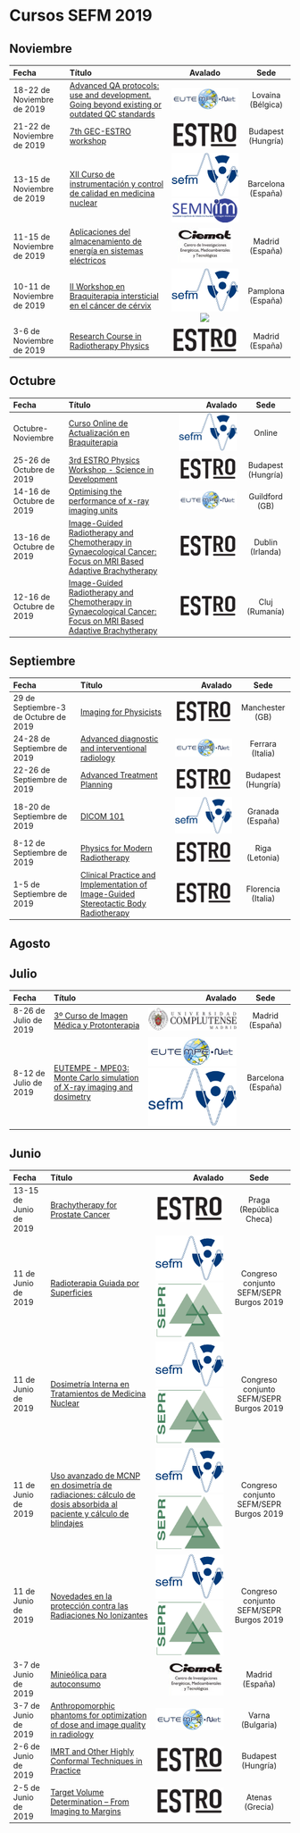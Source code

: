# Cursos SEFM 2019

## Noviembre

| Fecha                      | Título                                                                                                                                                                              |                                                                                Avalado                                                                               |        Sede        |
| :------------------------- | :---------------------------------------------------------------------------------------------------------------------------------------------------------------------------------- | :------------------------------------------------------------------------------------------------------------------------------------------------------------------: | :----------------: |
| 18-22 de Noviembre de 2019 | [Advanced QA protocols: use and development. Going beyond existing or outdated QC standards](http://eutempe-net.eu/mpe06/)                                                          |                                                         [![](Icons/LogoEUTEMPE.png)](http://eutempe-net.eu/)                                                         |  Lovaina (Bélgica) |
| 21-22 de Noviembre de 2019 | [7th GEC-ESTRO workshop](https://www.estro.org/Workshops/2019/GEC-ESTRO/7TH-GEC-ESTRO-WORKSHOP)                                                                                     |                                                            [![](Icons/LogoESTRO.png)](https://estro.org/)                                                            | Budapest (Hungría) |
| 13-15 de Noviembre de 2019 | [XII Curso de instrumentación y control de calidad en medicina nuclear](http://www.aulaclinic.com/cursos/561/xii-curso-de-instrumentacion-y-control-de-calidad-en-medicina-nuclear) |                                    [![](Icons/LogoSEFM.png)](https://sefm.es/) [![](Icons/LogoSemnim.png)](https://www.semnim.es/)                                   | Barcelona (España) |
| 11-15 de Noviembre de 2019 | [Aplicaciones del almacenamiento de energía en sistemas eléctricos](http://www.ciemat.es/cargarFichaCursoWeb.do?texto=&identificador=427&idCategoria=0&fechaDesde=&fechaHasta=)     |                                                          [![](Icons/LogoCIEMAT.png)](http://www.ciemat.es/)                                                          |   Madrid (España)  |
| 10-11 de Noviembre de 2019 | [II Workshop en Braquiterapia intersticial en el cáncer de cérvix](https://www.brachyacademy.com/es/events/interstitial-brachytherapy-of-cervical-cancer/)                          | [![](Icons/LogoSEFM.png)](https://sefm.es/) [![](https://www.brachyacademy.com/wp-content/themes/nucletron-genesis/images/logo.jpg)](https://www.brachyacademy.com/) |  Pamplona (España) |
| 3-6 de Noviembre de 2019   | [Research Course in Radiotherapy Physics](https://www.estro.org/school/list-courses-school-main-pages/2019-courses/2019-madrid-research-course-in-radiotherapy-physics)             |                                                            [![](Icons/LogoESTRO.png)](https://estro.org/)                                                            |   Madrid (España)  |

## Octubre

| Fecha                    | Título                                                                                                                                                                                                                                                                           |                                              Avalado |        Sede        |
| :----------------------- | :------------------------------------------------------------------------------------------------------------------------------------------------------------------------------------------------------------------------------------------------------------------------------- | ---------------------------------------------------: | :----------------: |
| Octubre-Noviembre        | [Curso Online de Actualización en Braquiterapia](https://sefm.es/eventos/2a-edicion-curso-online-de-actualizacion-en-braquiterapia/)                                                                                                                                             |          [![](Icons/LogoSEFM.png)](https://sefm.es/) |       Online       |
| 25-26 de Octubre de 2019 | [3rd ESTRO Physics Workshop - Science in Development](https://www.estro.org/Workshops/2019/Physics/3RD-ESTRO-PHYSICS-WORKSHOP-SCIENCE-IN-DEVELOPMENT)                                                                                                                            |       [![](Icons/LogoESTRO.png)](https://estro.org/) | Budapest (Hungría) |
| 14-16 de Octubre de 2019 | [Optimising the performance of x-ray imaging units](http://eutempe-net.eu/mpe07/)                                                                                                                                                                                                | [![](Icons/LogoEUTEMPE.png)](http://eutempe-net.eu/) |   Guildford (GB)   |
| 13-16 de Octubre de 2019 | [Image-Guided Radiotherapy and Chemotherapy in Gynaecological Cancer: Focus on MRI Based Adaptive Brachytherapy](https://www.estro.org/school/list-courses-school-main-pages/2019-courses/2019-cluj-image-guided-rt-and-chemotherapy-in-gynae-ca-focus-on-mri-based-adaptive-bt) |       [![](Icons/LogoESTRO.png)](https://estro.org/) |  Dublin (Irlanda)  |
| 12-16 de Octubre de 2019 | [Image-Guided Radiotherapy and Chemotherapy in Gynaecological Cancer: Focus on MRI Based Adaptive Brachytherapy](https://www.estro.org/school/list-courses-school-main-pages/2019-courses/2019-cluj-image-guided-rt-and-chemotherapy-in-gynae-ca-focus-on-mri-based-adaptive-bt) |       [![](Icons/LogoESTRO.png)](https://estro.org/) |   Cluj (Rumanía)   |

## Septiembre

| Fecha                                 | Título                                                                                                                                                                                                                                                            |                                              Avalado |        Sede        |
| :------------------------------------ | :---------------------------------------------------------------------------------------------------------------------------------------------------------------------------------------------------------------------------------------------------------------- | ---------------------------------------------------: | :----------------: |
| 29 de Septiembre-3 de Octubre de 2019 | [Imaging for Physicists](https://www.estro.org/school/list-courses-school-main-pages/2019-courses/2019-manchester-imaging-for-physicists)                                                                                                                         |       [![](Icons/LogoESTRO.png)](https://estro.org/) |   Manchester (GB)  |
| 24-28 de Septiembre de 2019           | [Advanced diagnostic and interventional radiology](http://eutempe-net.eu/mpe04/)                                                                                                                                                                                  | [![](Icons/LogoEUTEMPE.png)](http://eutempe-net.eu/) |  Ferrara (Italia)  |
| 22-26 de Septiembre de 2019           | [Advanced Treatment Planning](https://www.estro.org/school/list-courses-school-main-pages/2019-courses/2019-budapest-advanced-treatment-planning)                                                                                                                 |       [![](Icons/LogoESTRO.png)](https://estro.org/) | Budapest (Hungría) |
| 18-20 de Septiembre de 2019           | [DICOM 101](https://sefm.es/eventos/digital-imaging-and-communications-in-medicine-dicom-101/)                                                                                                                                                                    |          [![](Icons/LogoSEFM.png)](https://sefm.es/) |  Granada (España)  |
| 8-12 de Septiembre de 2019            | [Physics for Modern Radiotherapy](https://www.estro.org/school/list-courses-school-main-pages/2019-courses/2019-riga-physics-for-modern-radiotherapy)                                                                                                             |       [![](Icons/LogoESTRO.png)](https://estro.org/) |   Riga (Letonia)   |
| 1-5 de Septiembre de 2019             | [Clinical Practice and Implementation of Image-Guided Stereotactic Body Radiotherapy](https://www.estro.org/school/list-courses-school-main-pages/2019-courses/2019-florence-clinical-practice-and-implementation-of-image-guided-stereotactic-body-radiotherapy) |       [![](Icons/LogoESTRO.png)](https://estro.org/) | Florencia (Italia) |

## Agosto

## Julio

| Fecha                 | Título                                                                                                 |                                                                                          Avalado |        Sede        |
| :-------------------- | :----------------------------------------------------------------------------------------------------- | -----------------------------------------------------------------------------------------------: | :----------------: |
| 8-26 de Julio de 2019 | [3º Curso de Imagen Médica y Protonterapia](http://protonterapia.wixsite.com/ecv2019)                  |                                                    [![](Icons/LogoUCM.png)](https://www.ucm.es/) |   Madrid (España)  |
| 8-12 de Julio de 2019 | [EUTEMPE - MPE03: Monte Carlo simulation of X-ray imaging and dosimetry](http://eutempe-net.eu/mpe03/) | [![](Icons/LogoEUTEMPE.png)](http://eutempe-net.eu/) [![](Icons/LogoSEFM.png)](https://sefm.es/) | Barcelona (España) |

## Junio

| Fecha                  | Título                                                                                                                                                                                                                                      |                                                                                 Avalado |                   Sede                  |
| :--------------------- | :------------------------------------------------------------------------------------------------------------------------------------------------------------------------------------------------------------------------------------------ | --------------------------------------------------------------------------------------: | :-------------------------------------: |
| 13-15 de Junio de 2019 | [Brachytherapy for Prostate Cancer](https://www.estro.org/Courses/BRACHYTHERAPY-FOR-PROSTATE-CANCER)                                                                                                                                        |                                          [![](Icons/LogoESTRO.png)](https://estro.org/) |         Praga (República Checa)         |
| 11 de Junio de 2019    | [Radioterapia Guiada por Superficies](https://sefm.es/eventos/radioterapia-guiada-superficies/)                                                                                                                                             | [![](Icons/LogoSEFM.png)](https://sefm.es/) [![](Icons/LogoSEPR.png)](https://sepr.es/) | Congreso conjunto SEFM/SEPR Burgos 2019 |
| 11 de Junio de 2019    | [Dosimetría Interna en Tratamientos de Medicina Nuclear](https://sefm.es/eventos/dosimetria-interna-tratamientos-medicina-nuclear/)                                                                                                         | [![](Icons/LogoSEFM.png)](https://sefm.es/) [![](Icons/LogoSEPR.png)](https://sepr.es/) | Congreso conjunto SEFM/SEPR Burgos 2019 |
| 11 de Junio de 2019    | [Uso avanzado de MCNP en dosimetría de radiaciones: cálculo de dosis absorbida al paciente y cálculo de blindajes](https://sefm.es/eventos/uso-avanzado-mcnp-dosimetria-radiaciones-calculo-dosis-absorbida-al-paciente-calculo-blindajes/) | [![](Icons/LogoSEFM.png)](https://sefm.es/) [![](Icons/LogoSEPR.png)](https://sepr.es/) | Congreso conjunto SEFM/SEPR Burgos 2019 |
| 11 de Junio de 2019    | [Novedades en la protección contra las Radiaciones No Ionizantes](https://sefm.es/eventos/novedades-la-proteccion-las-radiaciones-no-ionizantes/)                                                                                           | [![](Icons/LogoSEFM.png)](https://sefm.es/) [![](Icons/LogoSEPR.png)](https://sepr.es/) | Congreso conjunto SEFM/SEPR Burgos 2019 |
| 3-7 de Junio de 2019   | [Minieólica para autoconsumo](http://www.ciemat.es/cargarFichaCursoWeb.do?texto=&identificador=428&idCategoria=0&fechaDesde=&fechaHasta=)                                                                                                   |                                      [![](Icons/LogoCIEMAT.png)](http://www.ciemat.es/) |             Madrid (España)             |
| 3-7 de Junio de 2019   | [Anthropomorphic phantoms for optimization of dose and image quality in radiology](http://eutempe-net.eu/mpe05/)                                                                                                                            |                                    [![](Icons/LogoEUTEMPE.png)](http://eutempe-net.eu/) |             Varna (Bulgaria)            |
| 2-6 de Junio de 2019   | [IMRT and Other Highly Conformal Techniques in Practice](https://www.estro.org/school/list-courses-school-main-pages/2019-courses/2019-budapest-imrt-and-other-conformal-techniques-in-practice)                                            |                                          [![](Icons/LogoESTRO.png)](https://estro.org/) |            Budapest (Hungría)           |
| 2-5 de Junio de 2019   | [Target Volume Determination – From Imaging to Margins](https://www.estro.org/school/list-courses-school-main-pages/2019-courses/2019-athens---target-volume-determination---from-imaging-to-margins)                                       |                                          [![](Icons/LogoESTRO.png)](https://estro.org/) |             Atenas (Grecia)             |
